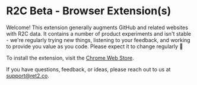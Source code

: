 # R2C Beta - Browser Extension(s)

Welcome! This extension generally augments GitHub and related websites with R2C data. It contains a number of product experiments and isn't stable - we're regularly trying new things, listening to your feedback, and working to provide you value as you code. Please expect it to change regularly 🎉

To install the extension, visit the [Chrome Web Store](https://chrome.google.com/webstore/detail/emaioeinhnifhcmlihcbooknbpjdbllb).

If you have questions, feedback, or ideas, please reach out to us at support@ret2.co.
